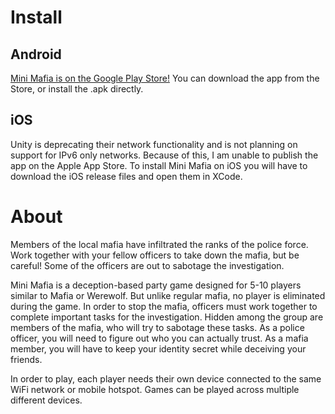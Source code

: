 # Install
## Android
[Mini Mafia is on the Google Play Store!](https://play.google.com/store/apps/details?id=com.AlexShearer.MiniMafia) You can download the app from the Store, or install the .apk directly.
## iOS
Unity is deprecating their network functionality and is not planning on support for IPv6 only networks. Because of this, I am unable to publish the app on the Apple App Store. To install Mini Mafia on iOS you will have to download the iOS release files and open them in XCode.

# About
Members of the local mafia have infiltrated the ranks of the police force. Work together with your fellow officers to take down the mafia, but be careful! Some of the officers are out to sabotage the investigation.

Mini Mafia is a deception-based party game designed for 5-10 players similar to Mafia or Werewolf. But unlike regular mafia, no player is eliminated during the game. In order to stop the mafia, officers must work together to complete important tasks for the investigation. Hidden among the group are members of the mafia, who will try to sabotage these tasks. As a police officer, you will need to figure out who you can actually trust. As a mafia member, you will have to keep your identity secret while deceiving your friends. 

In order to play, each player needs their own device connected to the same WiFi network or mobile hotspot. Games can be played across multiple different devices.
